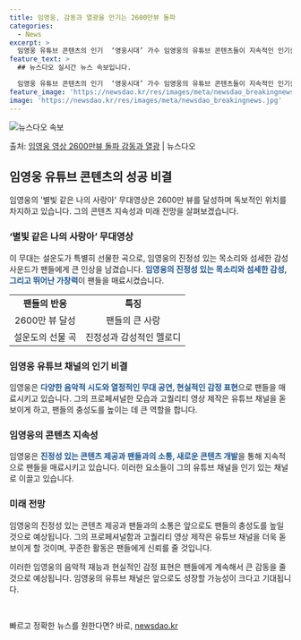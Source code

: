 ```yaml
---
title: 임영웅, 감동과 열광을 안기는 2600만뷰 돌파
categories:
  - News
excerpt: >
  임영웅 유튜브 콘텐츠의 인기  ‘영웅시대’ 가수 임영웅의 유튜브 콘텐츠들이 지속적인 인기를 끌며 독보적인 위…
feature_text: >
  ## 뉴스다오 실시간 뉴스 속보입니다.

  임영웅 유튜브 콘텐츠의 인기  ‘영웅시대’ 가수 임영웅의 유튜브 콘텐츠들이 지속적인 인기를 끌며 독보적인 위…
feature_image: 'https://newsdao.kr/res/images/meta/newsdao_breakingnews.jpg'
image: 'https://newsdao.kr/res/images/meta/newsdao_breakingnews.jpg'
---
```


![뉴스다오 속보](https://newsdao.kr/res/images/meta/newsdao_breakingnews.jpg)

<p>출처: <a href="https://newsdao.kr/4740" rel="dofollow">임영웅 영상 2600만뷰 돌파 감동과 열광</a> | 뉴스다오</p>

<h2 data-ke-size="size26">임영웅 유튜브 콘텐츠의 성공 비결</h2>
<p data-ke-size="size16">임영웅의 '별빛 같은 나의 사랑아' 무대영상은 2600만 뷰를 달성하며 독보적인 위치를 차지하고 있습니다. 그의 콘텐츠 지속성과 미래 전망을 살펴보겠습니다.</p>

<h3>‘별빛 같은 나의 사랑아’ 무대영상</h3>
<p data-ke-size="size16">이 무대는 설운도가 특별히 선물한 곡으로, 임영웅의 진정성 있는 목소리와 섬세한 감성 사운드가 팬들에게 큰 인상을 남겼습니다. <b><span style="color: #1a5490;">임영웅의 진정성 있는 목소리와 섬세한 감성, 그리고 뛰어난 가창력</span></b>이 팬들을 매료시켰습니다.</p>
<table>
  <tr>
    <td style="text-align: center; height: 17px;"><b>팬들의 반응</b></td>
    <td style="text-align: center; height: 17px;"><b>특징</b></td>
  </tr>
  <tr>
    <td style="text-align: center; height: 17px;">2600만 뷰 달성</td>
    <td style="text-align: center; height: 17px;">팬들의 큰 사랑</td>
  </tr>
  <tr>
    <td style="text-align: center; height: 17px;">설운도의 선물 곡</td>
    <td style="text-align: center; height: 17px;">진정성과 감성적인 멜로디</td>
  </tr>
</table>

<h3>임영웅 유튜브 채널의 인기 비결</h3>
<p data-ke-size="size16">임영웅은 <b><span style="color: #1a5490;">다양한 음악적 시도와 열정적인 무대 공연, 현실적인 감정 표현</span></b>으로 팬들을 매료시키고 있습니다. 그의 프로페셔널한 모습과 고퀄리티 영상 제작은 유튜브 채널을 돋보이게 하고, 팬들의 충성도를 높이는 데 큰 역할을 합니다.</p>

<h3>임영웅의 콘텐츠 지속성</h3>
<p data-ke-size="size16">임영웅은 <b><span style="color: #1a5490;">진정성 있는 콘텐츠 제공과 팬들과의 소통, 새로운 콘텐츠 개발</span></b>을 통해 지속적으로 팬들을 매료시키고 있습니다. 이러한 요소들이 그의 유튜브 채널을 인기 있는 채널로 이끌고 있습니다.</p>

<h3>미래 전망</h3>
<p data-ke-size="size16">임영웅의 진정성 있는 콘텐츠 제공과 팬들과의 소통은 앞으로도 팬들의 충성도를 높일 것으로 예상됩니다. 그의 프로페셔널함과 고퀄리티 영상 제작은 유튜브 채널을 더욱 돋보이게 할 것이며, 꾸준한 활동은 팬들에게 신뢰를 줄 것입니다.</p>
<p data-ke-size="size16">이러한 임영웅의 음악적 재능과 현실적인 감정 표현은 팬들에게 계속해서 큰 감동을 줄 것으로 예상됩니다. 임영웅의 유튜브 채널은 앞으로도 성장할 가능성이 크다고 기대됩니다.</p>
<p data-ke-size="size16">&nbsp;</p> 

빠르고 정확한 뉴스를 원한다면? 바로, <a href="https://newsdao.kr" rel="dofollow">newsdao.kr</a>


